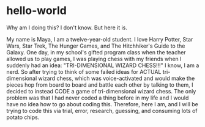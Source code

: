 # hello-world
Why am I doing this? I don't know. But here it is.

My name is Maya, I am a twelve-year-old student.
I love Harry Potter, Star Wars, Star Trek, The Hunger Games, and The Hitchhiker's Guide to the Galaxy.
One day, in my school's gifted program class when the teacher allowed us to play games, I was playing chess with my friends when I suddenly had an idea: "TRI-DIMENSIONAL WIZARD CHESS!!!"
I know, I am a nerd.
So after trying to think of some failed ideas for ACTUAL tri-dimensional wizard chess, which was voice-activated and would make the pieces hop from board to board and battle each other by talking to them, I decided to instead CODE a game of tri-dimensional wizard chess.
The only problem was that I had never coded a thing before in my life and I would have no idea how to go about coding this. 
Therefore, here I am, and I will be trying to code this via trial, error, research, guessing, and consuming lots of potato chips.

